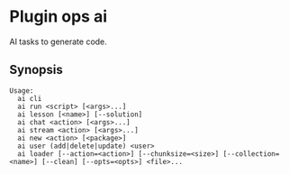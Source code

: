 # Plugin ops ai

AI tasks to generate code.

## Synopsis

```text
Usage:
  ai cli
  ai run <script> [<args>...]
  ai lesson [<name>] [--solution]
  ai chat <action> [<args>...]
  ai stream <action> [<args>...]
  ai new <action> [<package>]
  ai user (add|delete|update) <user>
  ai loader [--action=<action>] [--chunksize=<size>] [--collection=<name>] [--clean] [--opts=<opts>] <file>... 
```

